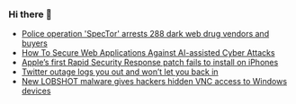 ### Hi there 👋

<!--START_SECTION:feed-->
* [Police operation 'SpecTor' arrests 288 dark web drug vendors and buyers](https://www.bleepingcomputer.com/news/security/police-operation-spector-arrests-288-dark-web-drug-vendors-and-buyers/)
* [How To Secure Web Applications Against AI-assisted Cyber Attacks](https://www.bleepingcomputer.com/news/security/how-to-secure-web-applications-against-ai-assisted-cyber-attacks/)
* [Apple’s first Rapid Security Response patch fails to install on iPhones](https://www.bleepingcomputer.com/news/apple/apples-first-rapid-security-response-patch-fails-to-install-on-iphones/)
* [Twitter outage logs you out and won’t let you back in](https://www.bleepingcomputer.com/news/technology/twitter-outage-logs-you-out-and-wont-let-you-back-in/)
* [New LOBSHOT malware gives hackers hidden VNC access to Windows devices](https://www.bleepingcomputer.com/news/security/new-lobshot-malware-gives-hackers-hidden-vnc-access-to-windows-devices/)
<!--END_SECTION:feed-->

<!--
**frankenk/frankenk** is a ✨ _special_ ✨ repository because its `README.md` (this file) appears on your GitHub profile.

Here are some ideas to get you started:

- 🔭 I’m currently working on ...
- 🌱 I’m currently learning ...
- 👯 I’m looking to collaborate on ...
- 🤔 I’m looking for help with ...
- 💬 Ask me about ...
- 📫 How to reach me: ...
- 😄 Pronouns: ...
- ⚡ Fun fact: ...
-->




